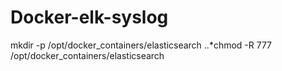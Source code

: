 # Docker-elk-syslog

mkdir -p /opt/docker_containers/elasticsearch
..*chmod -R 777 /opt/docker_containers/elasticsearch
